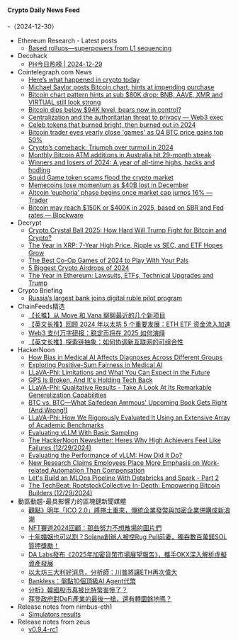 #### Crypto Daily News Feed
-（2024-12-30）

- Ethereum Research - Latest posts
  - [Based rollups—superpowers from L1 sequencing](https://ethresear.ch/t/based-rollups-superpowers-from-l1-sequencing/15016?page=2#post_27)
- Decohack
  - [PH今日热榜 | 2024-12-29](https://decohack.com/producthunt-daily-2024-12-29/)
- Cointelegraph.com News
  - [Here’s what happened in crypto today](https://cointelegraph.com/news/what-happened-in-crypto-today?utm_source=rss_feed&utm_medium=rss&utm_campaign=rss_partner_inbound)
  - [Michael Saylor posts Bitcoin chart, hints at impending purchase](https://cointelegraph.com/news/michael-saylor-posts-btc-chart-hints-impending-purchase?utm_source=rss_feed&utm_medium=rss&utm_campaign=rss_partner_inbound)
  - [Bitcoin chart pattern hints at sub $80K drop: BNB, AAVE, XMR and VIRTUAL still look strong](https://cointelegraph.com/news/bitcoin-chart-pattern-hints-at-sub-80-k-drop-bnb-aave-xmr-and-virtual-still-look-strong?utm_source=rss_feed&utm_medium=rss&utm_campaign=rss_partner_inbound)
  - [Bitcoin dips below $94K level, bears now in control?](https://cointelegraph.com/news/bitcoin-dips-below-94-k-bears-control?utm_source=rss_feed&utm_medium=rss&utm_campaign=rss_partner_inbound)
  - [Centralization and the authoritarian threat to privacy — Web3 exec](https://cointelegraph.com/news/centralization-authoritarian-threat-privacy-web3-exec?utm_source=rss_feed&utm_medium=rss&utm_campaign=rss_partner_inbound)
  - [Celeb tokens that burned bright, then burned out in 2024](https://cointelegraph.com/news/celeb-crypto-tokens-lose-value-2024?utm_source=rss_feed&utm_medium=rss&utm_campaign=rss_partner_inbound)
  - [Bitcoin trader eyes yearly close &#039;games&#039; as Q4 BTC price gains top 50%](https://cointelegraph.com/news/bitcoin-trader-games-btc-price-up-50-q4?utm_source=rss_feed&utm_medium=rss&utm_campaign=rss_partner_inbound)
  - [Crypto’s comeback: Triumph over turmoil in 2024](https://cointelegraph.com/news/crypto-comeback-2024-bitcoin-regulatory-challenges?utm_source=rss_feed&utm_medium=rss&utm_campaign=rss_partner_inbound)
  - [Monthly Bitcoin ATM additions in Australia hit 29-month streak](https://cointelegraph.com/news/bitcoin-atm-growth-australia-2024?utm_source=rss_feed&utm_medium=rss&utm_campaign=rss_partner_inbound)
  - [Winners and losers of 2024: A year of all-time highs, hacks and hodling](https://cointelegraph.com/news/crypto-winners-losers-2024-hacks-hodling?utm_source=rss_feed&utm_medium=rss&utm_campaign=rss_partner_inbound)
  - [Squid Game token scams flood the crypto market](https://cointelegraph.com/news/squid-game-tokens-scam-alert-2024?utm_source=rss_feed&utm_medium=rss&utm_campaign=rss_partner_inbound)
  - [Memecoins lose momentum as $40B lost in December](https://cointelegraph.com/news/memecoins-market-cap-december-decline?utm_source=rss_feed&utm_medium=rss&utm_campaign=rss_partner_inbound)
  - [Altcoin ‘euphoria’ phase begins once market cap jumps 16% — Trader](https://cointelegraph.com/news/altcoin-crypto-market-euphoria-phase-begins-trader?utm_source=rss_feed&utm_medium=rss&utm_campaign=rss_partner_inbound)
  - [Bitcoin may reach $150K or $400K in 2025, based on SBR and Fed rates — Blockware](https://cointelegraph.com/news/bitcoin-price-targets-donald-trump-btc-reserve-fed-rates-blockware?utm_source=rss_feed&utm_medium=rss&utm_campaign=rss_partner_inbound)
- Decrypt
  - [Crypto Crystal Ball 2025: How Hard Will Trump Fight for Bitcoin and Crypto?](https://decrypt.co/298787/crypto-crystal-ball-2025-trump-bitcoin-crypto)
  - [The Year in XRP: 7-Year High Price, Ripple vs SEC, and ETF Hopes Grow](https://decrypt.co/298676/year-in-xrp-7-year-high-price-ripple-sec-etfs)
  - [The Best Co-Op Games of 2024 to Play With Your Pals](https://decrypt.co/296695/best-co-op-games-2024)
  - [5 Biggest Crypto Airdrops of 2024](https://decrypt.co/298815/biggest-crypto-airdrops-2024)
  - [The Year in Ethereum: Lawsuits, ETFs, Technical Upgrades and Trump](https://decrypt.co/298678/year-in-ethereum-2024-etfs-lawsuits-innovation)
- Crypto Briefing
  - [Russia’s largest bank joins digital ruble pilot program](https://cryptobriefing.com/digital-ruble-program-sberbank/)
- ChainFeeds精选
  - [【长推】从 Move 和 Vana 聊聊最近的几个新项目](https://www.chainfeeds.xyz/feed/detail/f443c42f-988d-4d46-939d-04ef79f5b9c4)
  - [【英文长推】回顾 2024 年以太坊 5 个重要发展：ETH ETF 资金流入加速](https://www.chainfeeds.xyz/feed/detail/6b91aabb-2ca7-47a0-979c-82fcea361e57)
  - [Web3 支付万字研报：稳定币将在 2025 如何演绎](https://www.chainfeeds.xyz/feed/detail/89580b9e-7210-43f0-a897-0cb7d240bfc4)
  - [【英文长推】探索链抽象：如何协调新互联网的可组合性](https://www.chainfeeds.xyz/feed/detail/69a32824-fa7d-43fb-86f2-8bd129edf48f)
- HackerNoon
  - [How Bias in Medical AI Affects Diagnoses Across Different Groups](https://hackernoon.com/how-bias-in-medical-ai-affects-diagnoses-across-different-groups?source=rss)
  - [Exploring Positive-Sum Fairness in Medical AI](https://hackernoon.com/exploring-positive-sum-fairness-in-medical-ai?source=rss)
  - [LLaVA-Phi: Limitations and What You Can Expect in the Future](https://hackernoon.com/llava-phi-limitations-and-what-you-can-expect-in-the-future?source=rss)
  - [GPS Is Broken, And It's Holding Tech Back](https://hackernoon.com/gps-is-broken-and-its-holding-tech-back?source=rss)
  - [LLaVA-Phi: Qualitative Results - Take A Look At Its Remarkable Generelization Capabilities](https://hackernoon.com/llava-phi-qualitative-results-take-a-look-at-its-remarkable-generelization-capabilities?source=rss)
  - [BTC vs. BTC—What Saifedean Ammous' Upcoming Book Gets Right (And Wrong!)](https://hackernoon.com/btc-vs-btcwhat-saifedean-ammous-upcoming-book-gets-right-and-wrong?source=rss)
  - [LLaVA-Phi: How We Rigorously Evaluated It Using an Extensive Array of Academic Benchmarks](https://hackernoon.com/llava-phi-how-we-rigorously-evaluated-it-using-an-extensive-array-of-academic-benchmarks?source=rss)
  - [Evaluating vLLM With Basic Sampling](https://hackernoon.com/evaluating-vllm-with-basic-sampling?source=rss)
  - [The HackerNoon Newsletter: Heres Why High Achievers Feel Like Failures (12/29/2024)](https://hackernoon.com/12-29-2024-newsletter?source=rss)
  - [Evaluating the Performance of vLLM: How Did It Do?](https://hackernoon.com/evaluating-the-performance-of-vllm-how-did-it-do?source=rss)
  - [New Research Claims Employees Place More Emphasis on Work-related Automation Than Compensation](https://hackernoon.com/new-research-claims-employees-place-more-emphasis-on-work-related-automation-than-compensation?source=rss)
  - [Let's Build an MLOps Pipeline With Databricks and Spark - Part 2](https://hackernoon.com/lets-build-an-mlops-pipeline-with-databricks-and-spark-part-2?source=rss)
  - [The TechBeat: RootstockCollective In-Depth: Empowering Bitcoin Builders (12/29/2024)](https://hackernoon.com/12-29-2024-techbeat?source=rss)
- 動區動趨-最具影響力的區塊鏈新聞媒體
  - [觀點》明年「ICO 2.0」將捲土重來，傳統企業發幣與加密企業併購成新浪潮](https://www.blocktempo.com/ico-2-0-to-make-a-comeback-next-year/)
  - [NFT賽道2024回顧：那些努力不想散場的圖片們](https://www.blocktempo.com/nft-sector-2024-review/)
  - [十年婚姻也可以割？Solana創辦人被控Rug Pull前妻，獨吞數百萬鎂SOL質押獎勵！](https://www.blocktempo.com/ten-years-of-marriage-yet-still-a-rug-pull/)
  - [DA Labs發布《2025年加密貨幣市場展望報吿》，攜手OKX深入解析虛擬資產發展](https://www.blocktempo.com/2025-cryptocurrency-market-outlook-report-by-da-capital/)
  - [以太坊三大利好消息，分析師：川普將讓ETH再次偉大](https://www.blocktempo.com/three-major-bullish-signals-for-ethereums-future/)
  - [Bankless：盤點10個頂級AI Agent代幣](https://www.blocktempo.com/ai-agent-tokens-see-massive-gains/)
  - [分析》韓國股市真被比特幣害慘了？](https://www.blocktempo.com/did-bitcoin-crash-drag-down-the-south-korean-stock-market/)
  - [拜登政府對DeFi產業的最後一槍，還有轉圜餘地嗎？](https://www.blocktempo.com/biden-administrations-final-blow-to-the-defi-industry-is-there-any-room-for-reprieve/)
- Release notes from nimbus-eth1
  - [Simulators results](https://github.com/status-im/nimbus-eth1/releases/tag/sim-stat)
- Release notes from zeus
  - [v0.9.4-rc1](https://github.com/ZeusLN/zeus/releases/tag/v0.9.4-rc1)
